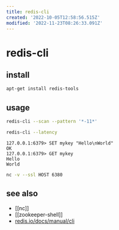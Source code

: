 ```yaml
---
title: redis-cli
created: '2022-10-05T12:58:56.515Z'
modified: '2022-11-23T08:26:33.091Z'
---
```


# redis-cli

## install

```sh
apt-get install redis-tools
```

## usage

```sh
redis-cli --scan --pattern '*-11*'

redis-cli --latency
```

```
127.0.0.1:6379> SET mykey "Hello\nWorld"
OK
127.0.0.1:6379> GET mykey
Hello
World
```

```sh
nc -v --ssl HOST 6380
```

## see also

- [[nc]]
- [[zookeeper-shell]]
- [redis.io/docs/manual/cli](https://redis.io/docs/manual/cli/)
